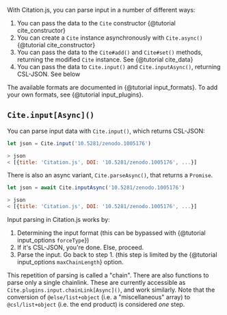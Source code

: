 With Citation.js, you can parse input in a number of different ways:

1. You can pass the data to the `Cite` constructor {@tutorial cite_constructor}
2. You can create a `Cite` instance asynchronously with `Cite.async()` {@tutorial cite_constructor}
3. You can pass the data to the `Cite#add()` and `Cite#set()` methods, returning the modified `Cite` instance. See {@tutorial cite_data}
4. You can pass the data to `Cite.input()` and `Cite.inputAsync()`, returning CSL-JSON. See below

The available formats are documented in {@tutorial input_formats}. To add your own formats, see {@tutorial input_plugins}.

## `Cite.input[Async]()`

You can parse input data with `Cite.input()`, which returns CSL-JSON:

```js
let json = Cite.input('10.5281/zenodo.1005176')

> json
< [{title: 'Citation.js', DOI: '10.5281/zenodo.1005176', ...}]
```

There is also an async variant, `Cite.parseAsync()`, that returns a `Promise`.

```js
let json = await Cite.inputAsync('10.5281/zenodo.1005176')

> json
< [{title: 'Citation.js', DOI: '10.5281/zenodo.1005176', ...}]
```

Input parsing in Citation.js works by:

1. Determining the input format (this can be bypassed with {@tutorial input_options `forceType`})
2. If it's CSL-JSON, you're done. Else, proceed.
3. Parse the input. Go back to step 1. (this step is limited by the {@tutorial input_options `maxChainLength`} option.

This repetition of parsing is called a "chain". There are also functions to parse only a single chainlink. These are currently accessible as `Cite.plugins.input.chainLink[Async]()`, and work similarly. Note that the conversion of `@else/list+object` (i.e. a "miscellaneous" array) to `@csl/list+object` (i.e. the end product) is considered _one_ step.
